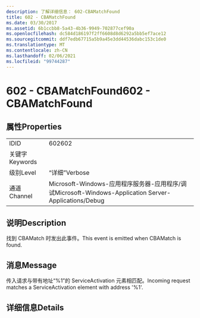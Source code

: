 ```yaml
---
description: 了解详细信息： 602-CBAMatchFound
title: 602 - CBAMatchFound
ms.date: 03/30/2017
ms.assetid: 6b1ccbb8-5a43-4b36-9949-702877cef90a
ms.openlocfilehash: dc584d186197f2ff6608d8d6292a5bb5ef7ace12
ms.sourcegitcommit: ddf7edb67715a5b9a45e3dd44536dabc153c1de0
ms.translationtype: MT
ms.contentlocale: zh-CN
ms.lasthandoff: 02/06/2021
ms.locfileid: "99744287"
---
```

# <a name="602---cbamatchfound"></a><span data-ttu-id="f911a-103">602 - CBAMatchFound</span><span class="sxs-lookup"><span data-stu-id="f911a-103">602 - CBAMatchFound</span></span>

## <a name="properties"></a><span data-ttu-id="f911a-104">属性</span><span class="sxs-lookup"><span data-stu-id="f911a-104">Properties</span></span>  
  
|||  
|-|-|  
|<span data-ttu-id="f911a-105">ID</span><span class="sxs-lookup"><span data-stu-id="f911a-105">ID</span></span>|<span data-ttu-id="f911a-106">602</span><span class="sxs-lookup"><span data-stu-id="f911a-106">602</span></span>|  
|<span data-ttu-id="f911a-107">关键字</span><span class="sxs-lookup"><span data-stu-id="f911a-107">Keywords</span></span>||  
|<span data-ttu-id="f911a-108">级别</span><span class="sxs-lookup"><span data-stu-id="f911a-108">Level</span></span>|<span data-ttu-id="f911a-109">“详细”</span><span class="sxs-lookup"><span data-stu-id="f911a-109">Verbose</span></span>|  
|<span data-ttu-id="f911a-110">通道</span><span class="sxs-lookup"><span data-stu-id="f911a-110">Channel</span></span>|<span data-ttu-id="f911a-111">Microsoft-Windows-应用程序服务器-应用程序/调试</span><span class="sxs-lookup"><span data-stu-id="f911a-111">Microsoft-Windows-Application Server-Applications/Debug</span></span>|  
  
## <a name="description"></a><span data-ttu-id="f911a-112">说明</span><span class="sxs-lookup"><span data-stu-id="f911a-112">Description</span></span>  

 <span data-ttu-id="f911a-113">找到 CBAMatch 时发出此事件。</span><span class="sxs-lookup"><span data-stu-id="f911a-113">This event is emitted when CBAMatch is found.</span></span>  
  
## <a name="message"></a><span data-ttu-id="f911a-114">消息</span><span class="sxs-lookup"><span data-stu-id="f911a-114">Message</span></span>  

 <span data-ttu-id="f911a-115">传入请求与带有地址“%1”的 ServiceActivation 元素相匹配。</span><span class="sxs-lookup"><span data-stu-id="f911a-115">Incoming request matches a ServiceActivation element with address '%1'.</span></span>  
  
## <a name="details"></a><span data-ttu-id="f911a-116">详细信息</span><span class="sxs-lookup"><span data-stu-id="f911a-116">Details</span></span>
